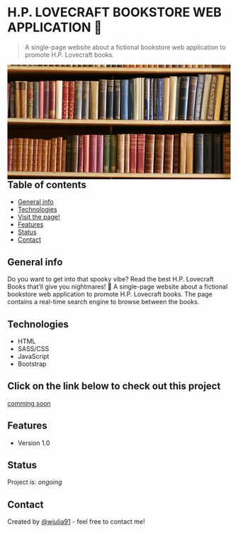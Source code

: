 # H.P. LOVECRAFT BOOKSTORE WEB APPLICATION 📖
> A single-page website about a fictional bookstore web application to promote H.P. Lovecraft books.
<img src="/public/img/bookshelf.png" height="50%" align="left">
 

## Table of contents
* [General info](#general-info)
* [Technologies](#technologies)
* [Visit the page!](#Click-on-the-link-below-to-check-out-this-project)
* [Features](#features)
* [Status](#status)
* [Contact](#contact)

## General info
Do you want to get into that spooky vibe? Read the best H.P. Lovecraft Books that’ll give you nightmares! 🐙 A single-page website about a fictional bookstore web application to promote H.P. Lovecraft books. The page contains a real-time search engine to browse between the books.


## Technologies
* HTML
* SASS/CSS
* JavaScript
* Bootstrap


## Click on the link below to check out this project
<a href="#">comming soon</a>

## Features
* Version 1.0

## Status
Project is: _ongoing_

## Contact
Created by [@wjulia91](https://www.linkedin.com/in/wjulia91/) - feel free to contact me!